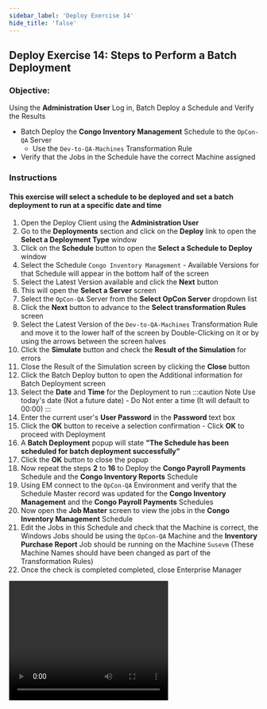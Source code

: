 ```yaml
---
sidebar_label: 'Deploy Exercise 14'
hide_title: 'false'
---
```


## Deploy Exercise 14: Steps to Perform a Batch Deployment

### Objective:

Using the **Administration User** Log in, Batch Deploy a Schedule and Verify the Results

* Batch Deploy the **Congo Inventory Management** Schedule to the ```OpCon-QA``` Server
  * Use the ```Dev-to-QA-Machines``` Transformation Rule
* Verify that the Jobs in the Schedule have the correct Machine assigned

### Instructions

#### This exercise will select a schedule to be deployed and set a batch deployment to run at a specific date and time

1.	Open the Deploy Client using the **Administration User**
2.	Go to the **Deployments** section and click on the **Deploy** link to open the **Select a Deployment Type** window
3.	Click on the **Schedule** button to open the **Select a Schedule to Deploy** window
4.	Select the Schedule ```Congo Inventory Management``` - Available Versions for that Schedule will appear in the bottom half of the screen
5.	Select the Latest Version available and click the **Next** button
6.	This will open the **Select a Server** screen
7.	Select the ```OpCon-QA``` Server from the **Select OpCon Server** dropdown list
8.	Click the **Next** button to advance to the **Select transformation Rules** screen
9.	Select the Latest Version of the ```Dev-to-QA-Machines``` Transformation Rule and move it to the lower half of the screen by Double-Clicking on it or by using the arrows between the screen halves
10.	Click the **Simulate** button and check the **Result of the Simulation** for errors
11.	Close the Result of the Simulation screen by clicking the **Close** button
12.	Click the Batch Deploy button to open the Additional information for Batch Deployment screen
13.	Select the **Date** and **Time** for the Deployment to run
:::caution Note
Use today's date (Not a future date) - Do Not enter a time (It will default to 00:00)
:::
14.	Enter the current user's **User Password** in the **Password** text box 
15.	Click the **OK** button to receive a selection confirmation - Click **OK** to proceed with Deployment
16.	A **Batch Deployment** popup will state **"The Schedule has been scheduled for batch deployment successfully”**  
17. Click the **OK** button to close the popup 
18.	Now repeat the steps **2** to **16** to Deploy the **Congo Payroll Payments** Schedule and the **Congo Inventory Reports** Schedule
19.	Using EM connect to the ```OpCon-QA``` Environment and verify that the Schedule Master record was updated for the **Congo Inventory Management** and the **Congo Payroll Payments** Schedules
20.	Now open the **Job Master** screen to view the jobs in the **Congo Inventory Management** Schedule 
21. Edit the Jobs in this Schedule and check that the Machine is correct, the Windows Jobs should be using the ```OpCon-QA``` Machine and the **Inventory Purchase Report** Job should be running on the Machine ```Susevm``` (These Machine Names should have been changed as part of the Transformation Rules)
22.	Once the check is completed completed, close Enterprise Manager

<video width="320" height="240" controls>
  <source src="imgdeploy/Deploy_BatchDeployment.mp4" type="video/mp4"></source>
Your browser does not support the video tag.
</video>